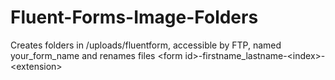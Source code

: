 # Fluent-Forms-Image-Folders
Creates folders in /uploads/fluentform, accessible by FTP,  named your_form_name and renames files &lt;form id>-firstname_lastname-&lt;index>-&lt;extension>
